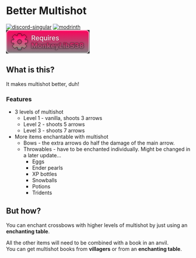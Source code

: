 # Better Multishot
[![discord-singular](https://cdn.jsdelivr.net/npm/@intergrav/devins-badges@3/assets/cozy/social/discord-singular_vector.svg)](https://discord.offsetmonkey538.top/)
[![modrinth](https://cdn.jsdelivr.net/npm/@intergrav/devins-badges@3/assets/cozy/available/modrinth_vector.svg)](https://modrinth.com/mod/bettermultishot)  
[![requires-monkeylib538](https://raw.githubusercontent.com/OffsetMods538/MonkeyLib538/master/images/requires_monkeylib538.png)](https://modrinth.com/mod/monkeylib538)
## What is this?
It makes multishot better, duh!

### Features
- 3 levels of multishot
  - Level 1 - vanilla, shoots 3 arrows
  - Level 2 - shoots 5 arrows
  - Level 3 - shoots 7 arrows
- More items enchantable with multishot
  - Bows - the extra arrows do half the damage of the main arrow.
  - Throwables - have to be enchanted individually. Might be changed in a later update...
    - Eggs
    - Ender pearls
    - XP bottles
    - Snowballs
    - Potions
    - Tridents

## But how?
You can enchant crossbows with higher levels of multishot by just using an **enchanting table**.

All the other items will need to be combined with a book in an anvil.  
You can get multishot books from **villagers** or from an **enchanting table**.
